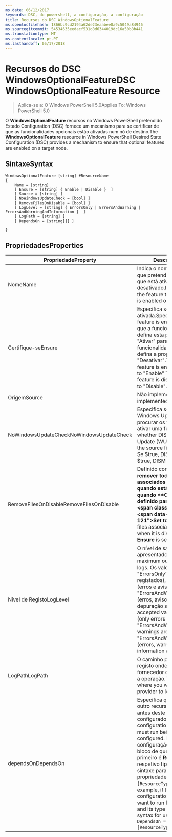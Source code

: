 ```yaml
---
ms.date: 06/12/2017
keywords: DSC, do powershell, a configuração, a configuração
title: Recursos do DSC WindowsOptionalFeature
ms.openlocfilehash: 1866bc9cd2194a62de23eaabee8a9c5049a84946
ms.sourcegitcommit: 54534635eedacf531d8d6344019dc16a50b8b441
ms.translationtype: MT
ms.contentlocale: pt-PT
ms.lasthandoff: 05/17/2018
---
```

# <a name="dsc-windowsoptionalfeature-resource"></a><span data-ttu-id="391ef-103">Recursos do DSC WindowsOptionalFeature</span><span class="sxs-lookup"><span data-stu-id="391ef-103">DSC WindowsOptionalFeature Resource</span></span>

> <span data-ttu-id="391ef-104">Aplica-se a: O Windows PowerShell 5.0</span><span class="sxs-lookup"><span data-stu-id="391ef-104">Applies To: Windows PowerShell 5.0</span></span>

<span data-ttu-id="391ef-105">O **WindowsOptionalFeature** recursos no Windows PowerShell pretendido Estado Configuration (DSC) fornece um mecanismo para se certificar de que as funcionalidades opcionais estão ativadas num nó de destino.</span><span class="sxs-lookup"><span data-stu-id="391ef-105">The **WindowsOptionalFeature** resource in Windows PowerShell Desired State Configuration (DSC) provides a mechanism to ensure that optional features are enabled on a target node.</span></span>

## <a name="syntax"></a><span data-ttu-id="391ef-106">Sintaxe</span><span class="sxs-lookup"><span data-stu-id="391ef-106">Syntax</span></span>

```
WindowsOptionalFeature [string] #ResourceName
{
    Name = [string]
    [ Ensure = [string] { Enable | Disable }  ]
    [ Source = [string] ]
    [ NoWindowsUpdateCheck = [bool] ]
    [ RemoveFilesOnDisable = [bool] ]
    [ LogLevel = [string] { ErrorsOnly | ErrorsAndWarning | ErrorsAndWarningAndInformation }  ]
    [ LogPath = [string] ]
    [ DependsOn = [string[]] ]

}
```

## <a name="properties"></a><span data-ttu-id="391ef-107">Propriedades</span><span class="sxs-lookup"><span data-stu-id="391ef-107">Properties</span></span>

|  <span data-ttu-id="391ef-108">Propriedade</span><span class="sxs-lookup"><span data-stu-id="391ef-108">Property</span></span>  |  <span data-ttu-id="391ef-109">Descrição</span><span class="sxs-lookup"><span data-stu-id="391ef-109">Description</span></span>   |
|---|---|
| <span data-ttu-id="391ef-110">Nome</span><span class="sxs-lookup"><span data-stu-id="391ef-110">Name</span></span>| <span data-ttu-id="391ef-111">Indica o nome da funcionalidade que pretende para se certificar de que está ativado ou desativado.</span><span class="sxs-lookup"><span data-stu-id="391ef-111">Indicates the name of the feature that you want to ensure is enabled or disabled.</span></span>|
| <span data-ttu-id="391ef-112">Certifique-se</span><span class="sxs-lookup"><span data-stu-id="391ef-112">Ensure</span></span>| <span data-ttu-id="391ef-113">Especifica se a funcionalidade está ativada.</span><span class="sxs-lookup"><span data-stu-id="391ef-113">Specifies whether the feature is enabled.</span></span> <span data-ttu-id="391ef-114">Para garantir que a funcionalidade está ativada, defina esta propriedade como "Ativar" para se certificar de que a funcionalidade está desativada, defina a propriedade para "Desativar".</span><span class="sxs-lookup"><span data-stu-id="391ef-114">To ensure that the feature is enabled, set this property to "Enable" To ensure that the feature is disabled, set the property to "Disable".</span></span>|
| <span data-ttu-id="391ef-115">Origem</span><span class="sxs-lookup"><span data-stu-id="391ef-115">Source</span></span>| <span data-ttu-id="391ef-116">Não implementado.</span><span class="sxs-lookup"><span data-stu-id="391ef-116">Not implemented.</span></span>|
| <span data-ttu-id="391ef-117">NoWindowsUpdateCheck</span><span class="sxs-lookup"><span data-stu-id="391ef-117">NoWindowsUpdateCheck</span></span>| <span data-ttu-id="391ef-118">Especifica se o DISM contacta Windows Update (WU) quando procurar os ficheiros de origem ativar uma funcionalidade.</span><span class="sxs-lookup"><span data-stu-id="391ef-118">Specifies whether DISM contacts Windows Update (WU) when searching for the source files to enable a feature.</span></span> <span data-ttu-id="391ef-119">Se $true, DISM não contactar WU.</span><span class="sxs-lookup"><span data-stu-id="391ef-119">If $true, DISM does not contact WU.</span></span>|
| <span data-ttu-id="391ef-120">RemoveFilesOnDisable</span><span class="sxs-lookup"><span data-stu-id="391ef-120">RemoveFilesOnDisable</span></span>| <span data-ttu-id="391ef-121">Definido como **$true** para remover todos os ficheiros associados a funcionalidade quando está desativado (ou seja, quando **Certifique-se** está definido para "Ausente").</span><span class="sxs-lookup"><span data-stu-id="391ef-121">Set to **$true** to remove all files associated with the feature when it is disabled (that is, when **Ensure** is set to "Absent").</span></span>|
| <span data-ttu-id="391ef-122">Nível de Registo</span><span class="sxs-lookup"><span data-stu-id="391ef-122">LogLevel</span></span>| <span data-ttu-id="391ef-123">O nível de saída máximo apresentado nos registos.</span><span class="sxs-lookup"><span data-stu-id="391ef-123">The maximum output level shown in the logs.</span></span> <span data-ttu-id="391ef-124">Os valores aceites são: "ErrorsOnly" (apenas erros são registados), "ErrorsAndWarning" (erros e avisos são registados) e "ErrorsAndWarningAndInformation" (erros, avisos e informações de depuração são registados).</span><span class="sxs-lookup"><span data-stu-id="391ef-124">The accepted values are: "ErrorsOnly" (only errors are logged), "ErrorsAndWarning" (errors and warnings are logged), and "ErrorsAndWarningAndInformation" (errors, warnings, and debug information are logged).</span></span>|
| <span data-ttu-id="391ef-125">LogPath</span><span class="sxs-lookup"><span data-stu-id="391ef-125">LogPath</span></span>| <span data-ttu-id="391ef-126">O caminho para um ficheiro de registo onde pretende que o fornecedor de recursos para iniciar a operação.</span><span class="sxs-lookup"><span data-stu-id="391ef-126">The path to a log file where you want the resource provider to log the operation.</span></span>|
| <span data-ttu-id="391ef-127">dependsOn</span><span class="sxs-lookup"><span data-stu-id="391ef-127">DependsOn</span></span>| <span data-ttu-id="391ef-128">Especifica que a configuração de outro recurso tem de executar antes deste recurso é configurado.</span><span class="sxs-lookup"><span data-stu-id="391ef-128">Specifies that the configuration of another resource must run before this resource is configured.</span></span> <span data-ttu-id="391ef-129">Por exemplo, se o ID da configuração do recurso de script bloco de que pretende executar primeiro é __ResourceName__ e o respetivo tipo é __ResourceType__, a sintaxe para utilizar esta propriedade é `DependsOn = "[ResourceType]ResourceName"`.</span><span class="sxs-lookup"><span data-stu-id="391ef-129">For example, if the ID of the resource configuration script block that you want to run first is __ResourceName__ and its type is __ResourceType__, the syntax for using this property is `DependsOn = "[ResourceType]ResourceName"`.</span></span>|